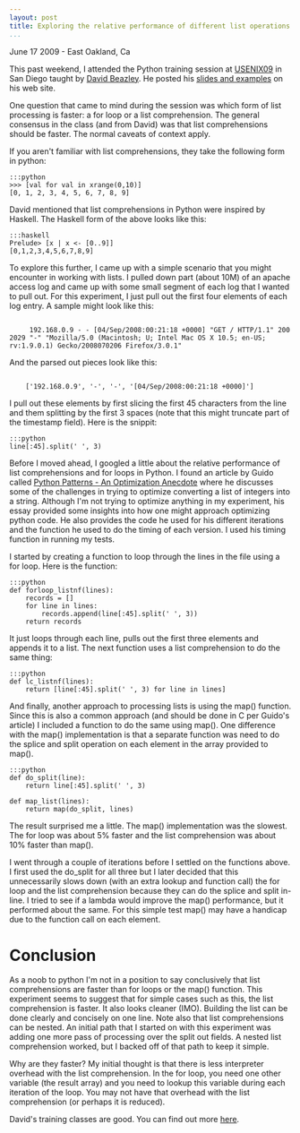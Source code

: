```yaml
---
layout: post
title: Exploring the relative performance of different list operations in Python
...
```


<p class="postmeta">June 17 2009 - East Oakland, Ca</p> 

This past weekend, I attended the Python training session at
[USENIX09](http://www.usenix.org/event/usenix09/) in San Diego taught by [David
Beazley](http://www.dabeaz.com/). He posted his [slides and
examples](http://www.dabeaz.com/usenix2009/pythonprog/) on his web site.

One question that came to mind during the session was which form of list
processing is faster: a for loop or a list comprehension. The general consensus
in the class (and from David) was that list comprehensions should be faster.
The normal caveats of context apply.

If you aren't familiar with list comprehensions, they take the following form
in python:

    :::python
    >>> [val for val in xrange(0,10)]
    [0, 1, 2, 3, 4, 5, 6, 7, 8, 9]
    
David mentioned that list comprehensions in Python were inspired
by Haskell. The Haskell form of the above looks like this:

    :::haskell
    Prelude> [x | x <- [0..9]]
    [0,1,2,3,4,5,6,7,8,9]
    
To explore this further, I came up with a simple scenario that you
might encounter in working with lists. I pulled down part (about
10M) of an apache access log and came up with some small segment
of each log that I wanted to pull out. For this experiment, I just
pull out the first four elements of each log entry. A sample might
look like this:

<code>
     192.168.0.9 - - [04/Sep/2008:00:21:18 +0000] "GET / HTTP/1.1" 200 2029 "-" "Mozilla/5.0 (Macintosh; U; Intel Mac OS X 10.5; en-US; rv:1.9.0.1) Gecko/2008070206 Firefox/3.0.1"
</code>

And the parsed out pieces look like this:

<code>
    ['192.168.0.9', '-', '-', '[04/Sep/2008:00:21:18 +0000]']
</code>

I pull out these elements by first slicing the first 45 characters from the
line and them splitting by the first 3 spaces (note that this might truncate
part of the timestamp field). Here is the snippit:

    :::python
    line[:45].split(' ', 3)
    
Before I moved ahead, I googled a little about the relative performance of list
comprehensions and for loops in Python. I found an article by Guido called
[Python Patterns - An Optimization
Anecdote](http://www.python.org/doc/essays/list2str/) where he discusses some
of the challenges in trying to optimize converting a list of integers into a
string. Although I'm not trying to optimize anything in my experiment, his
essay provided some insights into how one might approach optimizing python
code. He also provides the code he used for his different iterations and the
function he used to do the timing of each version. I used his timing function
in running my tests. 

I started by creating a function to loop through the lines in the file using a
for loop. Here is the function:

    :::python
    def forloop_listnf(lines):
        records = []
        for line in lines:
            records.append(line[:45].split(' ', 3))
        return records
    
It just loops through each line, pulls out the first three elements and
appends it to a list. The next function uses a list comprehension to do the
same thing:

    :::python
    def lc_listnf(lines):
        return [line[:45].split(' ', 3) for line in lines]

And finally, another approach to processing lists is using the map() function.
Since this is also a common approach (and should be done in C per Guido's
article) I included a function to do the same using map(). One difference with
the map() implementation is that a separate function was need to do the splice and split
operation on each element in the array provided to map(). 

    :::python
    def do_split(line):
        return line[:45].split(' ', 3)

    def map_list(lines):
        return map(do_split, lines)

The result surprised me a little. The map() implementation was the slowest. The
for loop was about 5% faster and the list comprehension was about 10% faster
than map().

I went through a couple of iterations before I settled on the
functions above.  I first used the do_split for all three but I
later decided that this unnecessarily slows down (with an extra
lookup and function call) the for loop and the list comprehension
because they can do the splice and split in-line. I tried to see if a lambda
would improve the map() performance, but it performed about the same. For this
simple test map() may have a handicap due to the function call on each element. 

 
# Conclusion
 
As a noob to python I'm not in a position to say conclusively that
list comprehensions are faster than for loops or the map() function.
This experiment seems to suggest that for simple cases such as this,
the list comprehension is faster.  It also looks cleaner (IMO). Building
the list can be done clearly and concisely on one line. Note also
that list comprehensions can be nested. An initial path that I
started on with this experiment was adding one more pass of processing
over the split out fields. A nested list comprehension worked, but
I backed off of that path to keep it simple.

Why are they faster? My initial thought is that there is less interpreter
overhead with the list comprehension. In the for loop, you need one other
variable (the result array) and you need to lookup this variable during each
iteration of the loop. You may not have that overhead with the list comprehension
(or perhaps it is reduced).

David's training classes are good. You can find out more
[here](http://www.dabeaz.com/training.html). 
